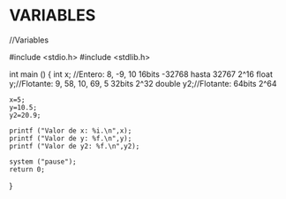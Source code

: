 # VARIABLES

//Variables

#include <stdio.h>
#include <stdlib.h>

int main () {
    int x; //Entero: 8, -9, 10 16bits -32768 hasta 32767 2^16
    float y;//Flotante: 9, 58, 10, 69, 5 32bits 2^32
    double y2;//Flotante: 64bits 2^64

    x=5;
    y=10.5;
    y2=20.9;

    printf ("Valor de x: %i.\n",x);
    printf ("Valor de y: %f.\n",y);
    printf ("Valor de y2: %f.\n",y2);

    system ("pause");
    return 0;
}